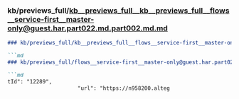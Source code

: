 ### kb/previews_full/kb__previews_full__kb__previews_full__flows__service-first__master-only@guest.har.part022.md.part002.md.md

```md
### kb/previews_full/kb__previews_full__flows__service-first__master-only@guest.har.part022.md.part002.md

```md
### kb/previews_full/flows__service-first__master-only@guest.har.part022.md (part 002)

```md
tId": "12289",
                      "url": "https://n958200.alteg
```

```

```

```
